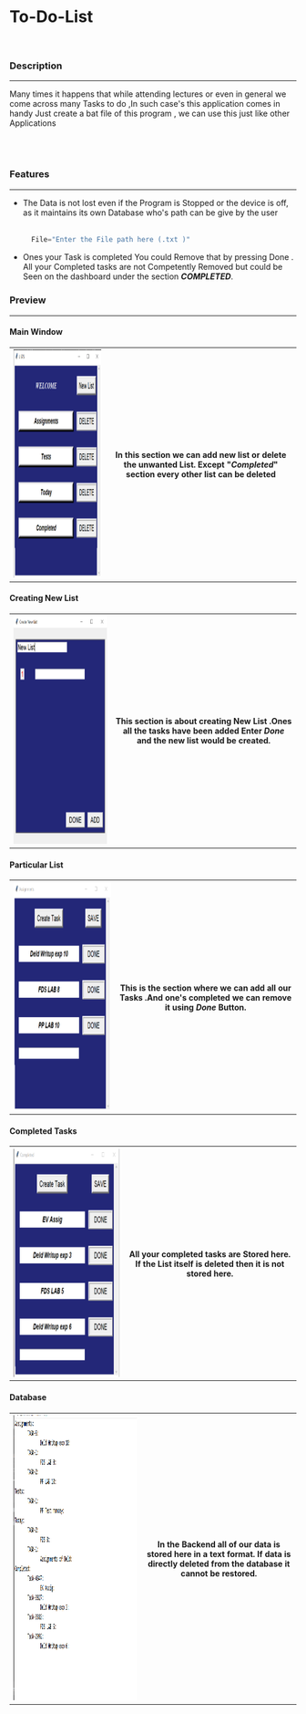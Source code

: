 # To-Do-List

<br>

### Description
***

Many times it happens that while attending lectures or even in general
we come across many Tasks to do ,In such case's this application comes in handy
Just create a bat file of this program , we can use this just like other Applications

<br><br>

### Features 
***

* The Data is not lost even if the Program is Stopped or the device is off, as it 
maintains its own Database who's path can be give by the user
    ~~~python
      
      File="Enter the File path here (.txt )"
    
    ~~~
 
* Ones your Task is completed You could Remove that by pressing Done
. All your Completed tasks are not Competently Removed but could be Seen 
on the dashboard under the section ***COMPLETED***.

 

### Preview
***

#### Main Window

<table>
<tr>
<th>

<img src="images/main.png"  height="400px" width="500px">

</th>
<th>

In this section we can 
add new list or delete 
the unwanted List.
Except  "***Completed***"  section every other list can be deleted

</th>
</tr>
</table>

#### Creating New List


<table>
<tr>
<th>

<img src="images/newlist.png"  height="400px" width="500px">

</th>
<th>

This section is about creating New List .Ones all the tasks have been added
Enter ***Done*** and the new list would be created.

</th>
</tr>
</table>



#### Particular List

<table>
<tr>
<th>

<img src="images/Tests.png"  height="400px" width="500px">

</th>
<th>

This is the section where we can add all our Tasks .And one's
completed we can remove it using ***Done*** Button.

</th>
</tr>
</table>


#### Completed Tasks

<table>
<tr>
<th>

<img src="images/completed.png"  height="400px" width="480px">

</th>
<th>

All your completed tasks are Stored here.
If the List itself is deleted then it is not stored here.
 

</th>
</tr>
</table>


#### Database

<table>
<tr>
<th>

<img src="images/database.png"  height="500px" width="890px">

</th>
<th>

In the Backend all of our data is stored here in 
a text format.
If data is directly deleted from the database it cannot be restored.

</th>
</tr>
</table>


